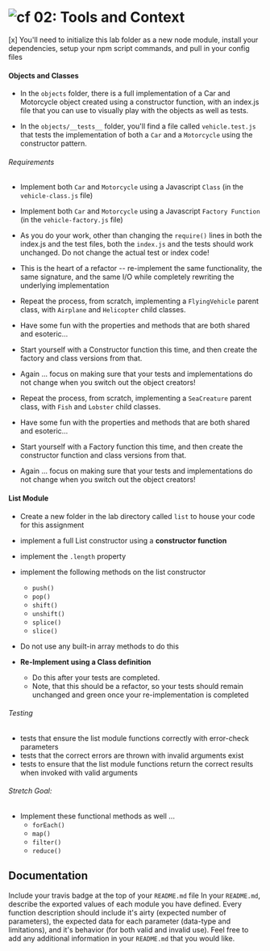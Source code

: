 ![cf](https://i.imgur.com/7v5ASc8.png) 02: Tools and Context
============================================================

[x] You'll need to initialize this lab folder as a new node module, install your dependencies, setup your npm script commands, and pull in your config files

#### Objects and Classes
- In the `objects` folder, there is a full implementation of a Car and Motorcycle object created using a constructor function, with an index.js file that you can use to visually play with the objects as well as tests.

- In the `objects/__tests__` folder, you'll find a file called `vehicle.test.js` that tests the implementation of both a `Car` and a `Motorcycle` using the constructor pattern.

###### Requirements
* Implement both `Car` and `Motorcycle` using a Javascript `Class` (in the `vehicle-class.js` file)
* Implement both `Car` and `Motorcycle` using a Javascript `Factory Function` (in the `vehicle-factory.js` file)
* As you do your work, other than changing the `require()` lines in both the index.js and the test files, both the `index.js` and the tests should work unchanged. Do not change the actual test or index code!
* This is the heart of a refactor -- re-implement the same functionality, the same signature, and the same I/O while completely rewriting the underlying implementation

* Repeat the process, from scratch, implementing a `FlyingVehicle` parent class, with `Airplane` and `Helicopter` child classes.
* Have some fun with the properties and methods that are both shared and esoteric...
* Start yourself with a Constructor function this time, and then create the factory and class versions from that.
* Again ... focus on making sure that your tests and implementations do not change when you switch out the object creators!

* Repeat the process, from scratch, implementing a `SeaCreature` parent class, with `Fish` and `Lobster` child classes.
* Have some fun with the properties and methods that are both shared and esoteric...
* Start yourself with a Factory function this time, and then create the constructor function and class versions from that.
* Again ... focus on making sure that your tests and implementations do not change when you switch out the object creators!

#### List Module
  * Create a new folder in the lab directory called `list` to house your code for this assignment
  * implement a full List constructor using a **constructor function**
  * implement the `.length` property
  * implement the following methods on the list constructor
    * `push()`
    * `pop()`
    * `shift()`
    * `unshift()`
    * `splice()`
    * `slice()`
  * Do not use any built-in array methods to do this

  * **Re-Implement using a Class definition**
    * Do this after your tests are completed.
    * Note, that this should be a refactor, so your tests should remain unchanged and green once your re-implementation is completed
  
###### Testing
* tests that ensure the list module functions correctly with error-check parameters
* tests that the correct errors are thrown with invalid arguments exist
* tests to ensure that the list module functions return the correct results when invoked with valid arguments

###### Stretch Goal:
  * Implement these functional methods as well ...
    * `forEach()`
    * `map()`
    * `filter()`
    * `reduce()`

##  Documentation
Include your travis badge at the top of your `README.md` file
In your `README.md`, describe the exported values of each module you have defined. Every function description should include it's airty (expected number of parameters), the expected data for each parameter (data-type and limitations), and it's behavior (for both valid and invalid use). Feel free to add any additional information in your `README.md` that you would like.

